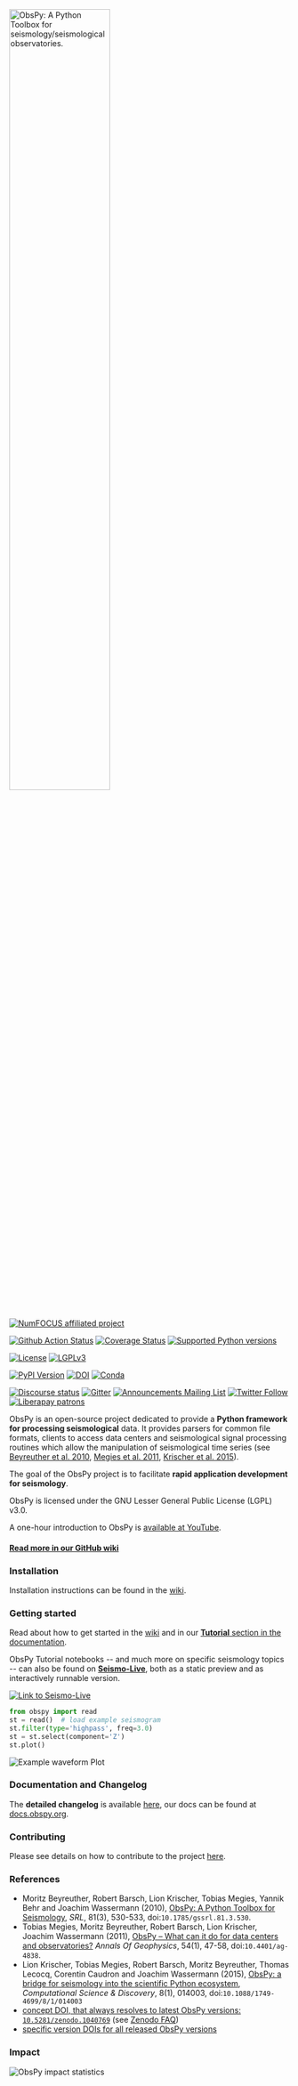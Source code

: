 <img alt="ObsPy: A Python Toolbox for seismology/seismological observatories." class="right" style="width: 60%" src="https://raw.github.com/obspy/website/master/logo/obspy_logo_full_highres.png" />

[![NumFOCUS affiliated project](https://numfocus.org/wp-content/uploads/2018/01/optNumFocus_LRG.png)](https://numfocus.org/sponsored-projects/affiliated-projects)

[![Github Action Status](https://github.com/obspy/obspy/workflows/master_default_tests/badge.svg)](https://github.com/obspy/obspy/actions)
[![Coverage Status](https://codecov.io/gh/obspy/obspy/branch/master/graph/badge.svg)](https://codecov.io/gh/obspy/obspy)
[![Supported Python versions](https://img.shields.io/pypi/pyversions/obspy.svg)](https://pypi.python.org/pypi/obspy/)

[![License](https://img.shields.io/pypi/l/obspy.svg)](https://pypi.python.org/pypi/obspy/)
[![LGPLv3](https://www.gnu.org/graphics/lgplv3-88x31.png)](https://www.gnu.org/licenses/lgpl.html)

[![PyPI Version](https://img.shields.io/pypi/v/obspy.svg)](https://pypi.python.org/pypi/obspy)
[![DOI](https://zenodo.org/badge/doi/10.5281/zenodo.3921997.svg)](http://dx.doi.org/10.5281/zenodo.3921997)
[![Conda](https://img.shields.io/conda/dn/conda-forge/obspy?label=conda%20downloads)](https://anaconda.org/conda-forge/obspy)

[![Discourse status](https://img.shields.io/discourse/status?server=https%3A%2F%2Fdiscourse.obspy.org)](https://discourse.obspy.org)
[![Gitter](https://badges.gitter.im/JoinChat.svg)](https://gitter.im/obspy/obspy?utm_source=badge&utm_medium=badge&utm_campaign=pr-badge&utm_content=badge)
[![Announcements Mailing List](https://img.shields.io/badge/mailing%20list-announcements-blue)](https://mail.python.org/mailman3/lists/obspy.python.org/)
[![Twitter Follow](https://img.shields.io/twitter/follow/obspy?style=social)](https://twitter.com/obspy/)
[![Liberapay patrons](https://img.shields.io/liberapay/patrons/obspy?style=social)](https://liberapay.com/ObsPy/)

ObsPy is an open-source project dedicated to provide a **Python framework for processing seismological** data. It provides parsers for common file formats, clients to access data centers and seismological signal processing routines which allow the manipulation of seismological time series (see [Beyreuther et al. 2010](http://www.seismosoc.org/publications/SRL/SRL_81/srl_81-3_es/), [Megies et al. 2011](http://www.annalsofgeophysics.eu/index.php/annals/article/view/4838), [Krischer et al. 2015](http://iopscience.iop.org/article/10.1088/1749-4699/8/1/014003)).

The goal of the ObsPy project is to facilitate **rapid application development for seismology**.

ObsPy is licensed under the GNU Lesser General Public License (LGPL) v3.0.

A one-hour introduction to ObsPy is [available at YouTube](https://www.youtube.com/watch?v=kFwdjfiK4gk).

#### [Read more in our GitHub wiki](https://github.com/obspy/obspy/wiki)

### Installation

Installation instructions can be found in the [wiki](https://github.com/obspy/obspy/wiki#installation).

### Getting started

Read about how to get started in the [wiki](https://github.com/obspy/obspy/wiki#getting-started) and in our [**Tutorial** section in the documentation](http://docs.obspy.org/tutorial/).

ObsPy Tutorial notebooks -- and much more on specific seismology topics -- can also be found on [**Seismo-Live**](http://seismo-live.org/), both as a static preview and as interactively runnable version.

[![Link to Seismo-Live](https://user-images.githubusercontent.com/1842780/75337134-b4310a80-588c-11ea-8ed2-dbabdedaedfc.png)](http://seismo-live.org/)

```python
from obspy import read
st = read()  # load example seismogram
st.filter(type='highpass', freq=3.0)
st = st.select(component='Z')
st.plot()
```

![Example waveform Plot](https://user-images.githubusercontent.com/1842780/75334711-9d88b480-5888-11ea-8bc8-0bfe7021d79e.png)

### Documentation and Changelog

The **detailed changelog** is available [here](CHANGELOG.txt), our docs can be found at [docs.obspy.org](http://docs.obspy.org/).

### Contributing

Please see details on how to contribute to the project [here](CONTRIBUTING.md).

### References

  * Moritz Beyreuther, Robert Barsch, Lion Krischer, Tobias Megies, Yannik Behr and Joachim Wassermann (2010), [ObsPy: A Python Toolbox for Seismology](http://www.seismosoc.org/publications/SRL/SRL_81/srl_81-3_es/), _SRL_, 81(3), 530-533,  doi:`10.1785/gssrl.81.3.530`.
  * Tobias Megies, Moritz Beyreuther, Robert Barsch, Lion Krischer, Joachim Wassermann (2011), [ObsPy – What can it do for data centers and observatories?](http://www.annalsofgeophysics.eu/index.php/annals/article/view/4838) _Annals Of Geophysics_, 54(1), 47-58, doi:`10.4401/ag-4838`.
  * Lion Krischer, Tobias Megies, Robert Barsch, Moritz Beyreuther, Thomas Lecocq, Corentin Caudron and Joachim Wassermann (2015), [ObsPy: a bridge for seismology into the scientific Python ecosystem](http://iopscience.iop.org/1749-4699/8/1/014003/), _Computational Science & Discovery_, 8(1), 014003, doi:`10.1088/1749-4699/8/1/014003`
  * [concept DOI, that always resolves to latest ObsPy versions: `10.5281/zenodo.1040769`](https://doi.org/10.5281/zenodo.1040769) (see [Zenodo FAQ](http://help.zenodo.org/#versioning))
  * [specific version DOIs for all released ObsPy versions](https://zenodo.org/search?ln=en&p=obspy&action_search=)

### Impact

![ObsPy impact statistics](https://user-images.githubusercontent.com/1842780/70671351-0c884100-1c7c-11ea-81ed-7c477b7cf29c.png)

